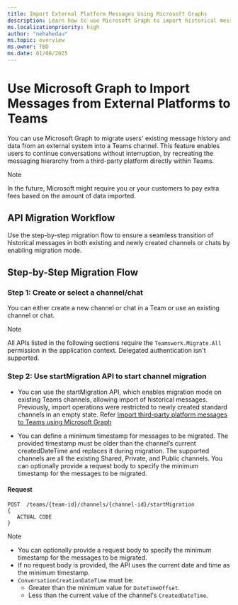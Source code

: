 ```yaml
---
title: Import External Platform Messages Using Microsoft Graphs
description: Learn how to use Microsoft Graph to import historical messages and data from all third-party platforms to Teams.
ms.localizationpriority: high
author: "nehahedau"
ms.topic: overview
ms.owner: TBD
ms.date: 01/08/2025
---
```


# Use Microsoft Graph to Import Messages from External Platforms to Teams

You can use Microsoft Graph to migrate users' existing message history and data from an external system into a Teams channel. This feature enables users to continue conversations without interruption, by recreating the messaging hierarchy from a third-party platform directly within Teams.

> [!NOTE]
> In the future, Microsoft might require you or your customers to pay extra fees based on the amount of data imported.

## API Migration Workflow

Use the step-by-step migration flow to ensure a seamless transition of historical messages in both existing and newly created channels or chats by enabling migration mode.

## Step-by-Step Migration Flow

### Step 1: Create or select a channel/chat

You can either create a new channel or chat in a Team or use an existing channel or chat.

> [!NOTE]
> All APIs listed in the following sections require the `Teamswork.Migrate.All` permission in the application context. Delegated authentication isn't supported.

### Step 2: Use startMigration API to start channel migration

* You can use the startMigration API, which enables migration mode on existing Teams channels, allowing import of historical messages. Previously, import operations were restricted to newly created standard channels in an empty state. Refer [Import third-party platform messages to Teams using Microsoft Graph](import-external-messages-to-teams.md)

* You can define a minimum timestamp for messages to be migrated. The provided timestamp must be older than the channel’s current createdDateTime and replaces it during migration. The supported channels are all the existing Shared, Private, and Public channels. You can optionally provide a request body to specify the minimum timestamp for the messages to be migrated.

#### Request

```http
POST  /teams/{team-id}/channels/{channel-id}/startMigration
{
   ACTUAL CODE
}
```

> [!NOTE]
>
> * You can optionally provide a request body to specify the minimum timestamp for the messages to be migrated.
> * If no request body is provided, the API uses the current date and time as the minimum timestamp.
> * `ConversationCreationDateTime` must be:
>   * Greater than the minimum value for `DateTimeOffset`.
>   * Less than the current value of the channel's `CreatedDateTime`.
